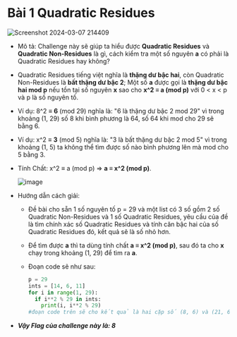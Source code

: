 # Bài 1 Quadratic Residues
![Screenshot 2024-03-07 214409](https://github.com/MrBanhMi/CRYPTOHACK/assets/155632468/41f7f2c1-85d4-4551-a96a-f3a87d671c7e)

- Mô tả: Challenge này sẽ giúp ta hiểu được **Quadratic Residues** và **Quadratic Non-Residues** là gì, cách kiểm tra một số nguyên **a** có phải là Quadratic Residues hay không?
- Quadratic Residues tiếng việt nghĩa là **thặng dư bậc hai**, còn Quadratic Non-Residues là **bất thặng dư bậc 2**; Một số **a** được gọi là **thặng dư bậc hai mod p** nếu tồn tại số nguyên **x** sao cho **x^2 ≡ a (mod p)** với 0 < x < p và p là số nguyên tố.
- Ví dụ: 8^2 ≡ **6** (mod 29) nghĩa là: "6 là thặng dư bậc 2 mod 29" vì trong khoảng (1, 29) số 8 khi bình phương là 64, số 64 khi mod cho 29 sẽ bằng 6.
- Ví dụ: x^2 ≡ **3** (mod 5) nghĩa là: "3 là bất thặng dư bậc 2 mod 5" vì trong khoảng (1, 5) ta không thể tìm được số nào bình phương lên mà mod cho 5 bằng 3.
- Tính Chất: x^2 ≡ a (mod p) => **a ≡ x^2 (mod p)**.

  ![image](https://github.com/MrBanhMi/CRYPTOHACK/assets/155632468/79a6a128-768c-4b77-9b8e-ab2f12ef6509)

- Hướng dẫn cách giải:
  - Đề bài cho sẵn 1 số nguyên tố p = 29 và một list có 3 số gồm 2 số Quadratic Non-Residues và 1 số Quadratic Residues, yêu cầu của đề là tìm chính xác số Quadratic Residues và tính căn bậc hai của số Quadratic Residues đó, kết quả sẽ là số nhỏ hơn.
  - Để tìm được **a** thì ta dùng tính chất **a ≡ x^2 (mod p)**, sau đó ta cho **x** chạy trong khoảng (1, 29) để tìm ra **a**.
  - Đoạn code sẽ như sau:

    ```python
    p = 29
    ints = [14, 6, 11]
    for i in range(1, 29):
      if i**2 % 29 in ints: 
        print(i, i**2 % 29)
    #đoạn code trên sẽ cho kết quả là hai cặp số (8, 6) và (21, 6), ta sẽ lấy kết quả là 8. 
    ```
- _**Vậy Flag của challenge này là: 8**_



